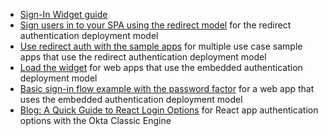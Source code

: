 * [Sign-In Widget guide](/code/javascript/okta_sign-in_widget)
* [Sign users in to your SPA using the redirect model](/docs/guides/sign-into-spa-redirect/react/main/) for the redirect authentication deployment model
* [Use redirect auth with the sample apps](/docs/guides/sampleapp-oie-redirectauth/) for multiple use case sample apps that use the redirect authentication deployment model
* [Load the widget](/docs/guides/oie-embedded-widget-use-case-load/) for web apps that use the embedded authentication deployment model
* [Basic sign-in flow example with the password factor](/docs/guides/oie-embedded-sdk-use-case-basic-sign-in/nodejs/main/) for a web app that uses the embedded authentication deployment model
* [Blog: A Quick Guide to React Login Options](https://developer.okta.com/blog/2020/12/16/react-login) for React app authentication options with the Okta Classic Engine
